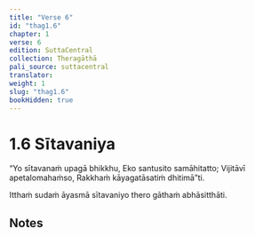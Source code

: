 ```yaml
---
title: "Verse 6"
id: "thag1.6"
chapter: 1
verse: 6
edition: SuttaCentral
collection: Theragāthā
pali_source: suttacentral
translator: 
weight: 1
slug: "thag1.6"
bookHidden: true
---
```


# 1.6 Sītavaniya

“Yo sītavanaṁ upagā bhikkhu,
Eko santusito samāhitatto;
Vijitāvī apetalomahaṁso,
Rakkhaṁ kāyagatāsatiṁ dhitimā”ti.

Itthaṁ sudaṁ āyasmā sītavaniyo thero gāthaṁ abhāsitthāti.

## Notes